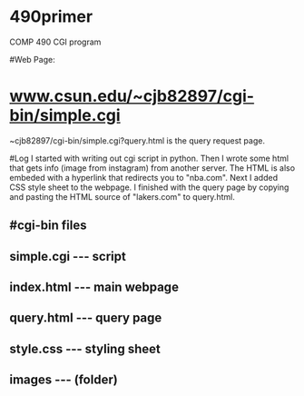 # 490primer
COMP 490 CGI program

#Web Page:
# www.csun.edu/~cjb82897/cgi-bin/simple.cgi
~cjb82897/cgi-bin/simple.cgi?query.html is the query request page.

#Log
I started with writing out cgi script in python. Then I wrote some html that gets info (image from instagram) from another server. The HTML is also embeded with a hyperlink that redirects you to "nba.com". Next I added CSS style sheet to the webpage. I finished with the query page by copying and pasting the HTML source of "lakers.com" to query.html. 

#cgi-bin files
------
simple.cgi --- script
------
index.html --- main webpage
------
query.html --- query page
-------
style.css --- styling sheet
------
images --- (folder)
------


